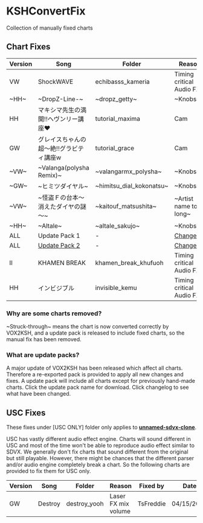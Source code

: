 # KSHConvertFix
Collection of manually fixed charts

## Chart Fixes

| Version | Song                                    | Folder                 | Reason | Fixed by  | Date       |
|---------|-----------------------------------------|------------------------|--------|-----------|------------|
| VW      | ShockWAVE                               | echibasss_kameria      | Timing critical Audio FX | TsFreddie | 12/05/2019 |
| ~HH~      |~DropZ-Line-~                             | ~dropz_getty~     | ~Knobs~ | ~TsFreddie~ | ~12/05/2019~ |
| HH      | マキシマ先生の満開!!ヘヴンリー講座♥     | tutorial_maxima        | Cam    | TsFreddie | 12/05/2019 |
| GW      | グレイスちゃんの超～絶!!グラビティ講座w | tutorial_grace         | Cam    | TsFreddie | 12/05/2019 |
| ~VW~      | ~Valanga(polysha Remix)~                  | ~valangarmx_polysha~     | ~Knobs~  | ~Spitlight~ | ~04/02/2020~ |
| ~GW~      | ~ヒミツダイヤル~                          | ~himitsu_dial_kokonatsu~ | ~Knobs~  | ~Spitlight~ | ~04/02/2020~ |
| ~VW~      | ~怪盗Ｆの台本～消えたダイヤの謎～~         | ~kaitouf_matsushita~ | ~Artist name too long~  | ~Spitlight~ | ~04/05/2020~ |
| ~HH~      | ~Altale~          | ~altale_sakujo~ | ~Knobs~  | ~TsFreddie~ | ~04/12/2020~ |
| ALL      | Update Pack 1      | - | [Changelog](https://github.com/TsFreddie/KSHConvertFix/releases/tag/pack-1) | TsFreddie | 04/14/2020 |
| ALL      | [Update Pack 2](https://github.com/TsFreddie/KSHConvertFix/releases/download/pack-2/Update-Pack-2.zip)      | - | [Changelog](https://github.com/TsFreddie/KSHConvertFix/releases/tag/pack-2) | TsFreddie | 04/16/2020 |
| II      | KHAMEN BREAK    | khamen_break_khufuoh | Timing critical Audio FX | TsFreddie | 04/16/2020 |
| HH      | インビジブル    | invisible_kemu | Timing critical Audio FX | TsFreddie | 04/16/2020 |

### Why are some charts removed?
~Struck-through~ means the chart is now converted correctly by VOX2KSH, and a update pack is released to include fixed charts, so the manual fix has been removed.

### What are update packs?
A major update of VOX2KSH has been released which affect all charts. Therefore a re-exported pack is provided to apply all new changes and fixes. A update pack will include all charts except for previously hand-made charts. Click the update pack name for download. Click changelog to see what have been changed.

## USC Fixes
These fixes under \[USC ONLY\] folder only applies to __[unnamed-sdvx-clone](https://github.com/Drewol/unnamed-sdvx-clone)__. 

USC has vastly different audio effect engine. Charts will sound different in USC and most of the time won't be able to reproduce audio effect similar to SDVX. We generally don't fix charts that sound different from the original but still playable. However, there might be chances that the different parser and/or audio engine completely break a chart. So the following charts are provided to fix them for USC only.

| Version | Song                                    | Folder                 | Reason | Fixed by  | Date       |
|---------|-----------------------------------------|------------------------|--------|-----------|------------|
| GW      | Destroy                               | destroy_yooh      | Laser FX mix volume | TsFreddie | 04/15/2020 |
